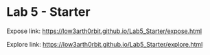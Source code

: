# Lab 5 - Starter

Expose link:
https://low3arth0rbit.github.io/Lab5_Starter/expose.html

Explore link:
https://low3arth0rbit.github.io/Lab5_Starter/explore.html
